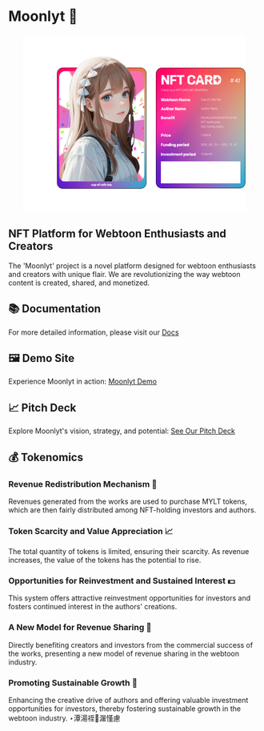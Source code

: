 ﻿# Moonlyt 🌙
<p align="center">
  <img src="./image/NFT.png" alt="NFT">
</p>

## NFT Platform for Webtoon Enthusiasts and Creators

The 'Moonlyt' project is a novel platform designed for webtoon enthusiasts and creators with unique flair. We are revolutionizing the way webtoon content is created, shared, and monetized.

## 📚 Documentation
For more detailed information, please visit our [Docs](https://docs.moonlyt.net)

## 🖼️ Demo Site
Experience Moonlyt in action: [Moonlyt Demo](https://vite-moonlyt.vercel.app/)

## 📈 Pitch Deck 
Explore Moonlyt's vision, strategy, and potential: [See Our Pitch Deck](https://drive.google.com/file/d/1ZdP4uAY5MOowQmdfCYprny7XSTT8fhCQ/view?usp=drive_link)

## 💰 Tokenomics
### Revenue Redistribution Mechanism 💸
Revenues generated from the works are used to purchase MYLT tokens, which are then fairly distributed among NFT-holding investors and authors.

### Token Scarcity and Value Appreciation 📈
The total quantity of tokens is limited, ensuring their scarcity. As revenue increases, the value of the tokens has the potential to rise.

### Opportunities for Reinvestment and Sustained Interest 💵
This system offers attractive reinvestment opportunities for investors and fosters continued interest in the authors' creations.

### A New Model for Revenue Sharing 🤝
Directly benefiting creators and investors from the commercial success of the works, presenting a new model of revenue sharing in the webtoon industry.

### Promoting Sustainable Growth 🌱
Enhancing the creative drive of authors and offering valuable investment opportunities for investors, thereby fostering sustainable growth in the webtoon industry.
‣潭湯祬⵴潳慬慮 
